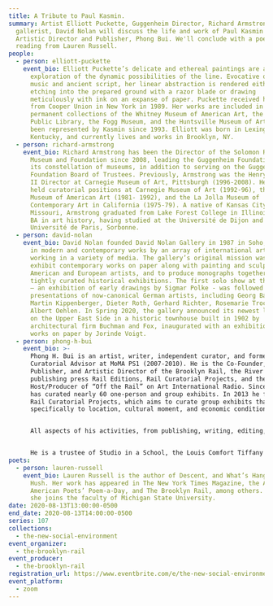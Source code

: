 ```yaml
---
title: A Tribute to Paul Kasmin.
summary: Artist Elliott Puckette, Guggenheim Director, Richard Armstrong, and
  gallerist, David Nolan will discuss the life and work of Paul Kasmin with Rail
  Artistic Director and Publisher, Phong Bui. We'll conclude with a poetry
  reading from Lauren Russell.
people:
  - person: elliott-puckette
    event_bio: Elliott Puckette’s delicate and ethereal paintings are a continual
      exploration of the dynamic possibilities of the line. Evocative of written
      music and ancient script, her linear abstraction is rendered either by
      etching into the prepared ground with a razor blade or drawing
      meticulously with ink on an expanse of paper. Puckette received her BFA
      from Cooper Union in New York in 1989. Her works are included in the
      permanent collections of the Whitney Museum of American Art, the New York
      Public Library, the Fogg Museum, and the Huntsville Museum of Art. She has
      been represented by Kasmin since 1993. Elliott was born in Lexington,
      Kentucky, and currently lives and works in Brooklyn, NY.
  - person: richard-armstrong
    event_bio: Richard Armstrong has been the Director of the Solomon R. Guggenheim
      Museum and Foundation since 2008, leading the Guggenheim Foundation and
      its constellation of museums, in addition to serving on the Guggenheim
      Foundation Board of Trustees. Previously, Armstrong was the Henry J. Heinz
      II Director at Carnegie Museum of Art, Pittsburgh (1996-2008). He has also
      held curatorial positions at Carnegie Museum of Art (1992-96), the Whitney
      Museum of American Art (1981- 1992), and the La Jolla Museum of
      Contemporary Art in California (1975-79). A native of Kansas City,
      Missouri, Armstrong graduated from Lake Forest College in Illinois with a
      BA in art history, having studied at the Université de Dijon and the
      Université de Paris, Sorbonne.
  - person: david-nolan
    event_bio: David Nolan founded David Nolan Gallery in 1987 in Soho, specializing
      in modern and contemporary works by an array of international artists
      working in a variety of media. The gallery’s original mission was to
      exhibit contemporary works on paper along with painting and sculptures by
      American and European artists, and to produce monographs together with
      tightly curated historical exhibitions. The first solo show at the gallery
      – an exhibition of early drawings by Sigmar Polke - was followed by
      presentations of now-canonical German artists, including Georg Baselitz,
      Martin Kippenberger, Dieter Roth, Gerhard Richter, Rosemarie Trockel and
      Albert Oehlen. In Spring 2020, the gallery announced its newest location
      on the Upper East Side in a historic townhouse built in 1902 by
      architectural firm Buchman and Fox, inaugurated with an exhibition of
      works on paper by Jorinde Voigt.
  - person: phong-h-bui
    event_bio: >-
      Phong H. Bui is an artist, writer, independent curator, and former
      Curatorial Advisor at MoMA PS1 (2007-2010). He is the Co-Founder,
      Publisher, and Artistic Director of the Brooklyn Rail, the River Rail, the
      publishing press Rail Editions, Rail Curatorial Projects, and the
      Host/Producer of “Off the Rail” on Art International Radio. Since 2000, he
      has curated nearly 60 one-person and group exhibits. In 2013 he founded
      Rail Curatorial Projects, which aims to curate group exhibits that respond
      specifically to location, cultural moment, and economic conditions. 


      All aspects of his activities, from publishing, writing, editing, curating, to art practice, including executing large-scale installation, making portraits of featured interviewees in the Rail and other forms of social activism are integral parts of his “social environment,” a consequential step following Joseph Beuys’s social sculpture and Nicholas Bourriaud’s relational aesthetics.


      He is a trustee of Studio in a School, the Louis Comfort Tiffany Foundation, Anthology Film Archives, the Third Rail, the Miami Rail, Sharpe-Walentas Studio Program, Second Shift Studio Space of Saint Paul, International Association of Art Critics (AICA-USA 2007-2020), among others. He is also a member of the Art Advisory Council of Fountain House Gallery, Co-Founder and Co-Chairman of The Monira Foundation, a non-profit which aims to curate ongoing exhibitions and public programming at Mana Contemporary in Jersey City and beyond. He was a Senior Critic at Yale MFA, Columbia University MFA, and University of Pennsylvania MFA from 2012 to 2015. He has taught graduate seminars in MFA Writing and Criticism and MFA Photography, Video, and Related Media at the School of Visual Arts from 2012 to 2016. He has received numerous awards, including an Honorary Doctorate of University of the Arts (2020), the Jetté Award for Leadership in the Arts, Colby College Museum of Art (2019), The Lunder Fellowship, The Lunder Institute for American Art (2019), The Dorothea and Leo Rabkin Foundation Prize in Fine Art Journalism (2017), The Esther Montanez Leadership Award, Fountain House (2016), Award in Art, American Academy of Arts and Letters (2003), and The Eric Isenburger Annual Prize for Installation, National Academy Museum (2003), among others. 
poets:
  - person: lauren-russell
    event_bio: Lauren Russell is the author of Descent, and What’s Hanging on the
      Hush. Her work has appeared in The New York Times Magazine, the Academy of
      American Poets’ Poem-a-Day, and The Brooklyn Rail, among others. This fall
      she joins the faculty of Michigan State University.
date: 2020-08-13T13:00:00-0500
end_date: 2020-08-13T14:00:00-0500
series: 107
collections:
  - the-new-social-environment
event_organizer:
  - the-brooklyn-rail
event_producer:
  - the-brooklyn-rail
registration_url: https://www.eventbrite.com/e/the-new-social-environment-107-a-tribute-to-paul-kasmin-tickets-116239109305
event_platform:
  - zoom
---
```

